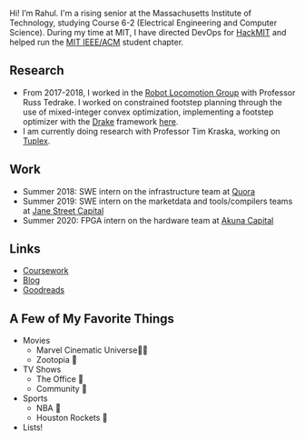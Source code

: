 Hi! I’m Rahul. I'm a rising senior at the Massachusetts Institute of Technology, studying Course 6-2 (Electrical Engineering and Computer Science). During my time at MIT, I have directed DevOps for [HackMIT](https://hackmit.org) and helped run the [MIT IEEE/ACM](http://ieeeacm.mit.edu/) student chapter.

## Research
 * From 2017-2018, I worked in the [Robot Locomotion Group](http://groups.csail.mit.edu/locomotion/) with Professor Russ Tedrake. I worked on constrained footstep planning through the use of mixed-integer convex optimization, implementing a footstep optimizer with the [Drake](https://drake.mit.edu/) framework [here](https://github.com/rahulyesantharao/drake-new-code).
 * I am currently doing research with Professor Tim Kraska, working on [Tuplex](http://tuplex.cs.brown.edu/).

## Work
 * Summer 2018: SWE intern on the infrastructure team at [Quora](https://www.quora.com)
 * Summer 2019: SWE intern on the marketdata and tools/compilers teams at [Jane Street Capital](https://www.janestreet.com)
 * Summer 2020: FPGA intern on the hardware team at [Akuna Capital](https://akunacapital.com/)

## Links
 * [Coursework](/courses)
 * [Blog](/blog)
 * [Goodreads](https://www.goodreads.com/user/show/80899990-rahul-yesantharao)

## A Few of My Favorite Things 
* Movies
    * Marvel Cinematic Universe🦸🏽
    * Zootopia 🦊
* TV Shows
    * The Office 🏢
    * Community 🏫
* Sports
    * NBA 🏀 
    * Houston Rockets 🚀
* Lists!

<!--
I was born and raised in Houston, Texas, just a couple minutes away from the Johnson Space Center. I graduated from Clear Lake High School as Salutatorian of the Class of 2017. During my time in high school, I was invited to the White House Science Fair in 2015 and 2016. I also competed in the USA Math and Computing Olympiads. In addition, I was the principal cellist of the [CLHS Orchestra](http://lakeorchestra.org/) and played in the Texas All State Orchestras (2015, [2016](https://www.youtube.com/watch?v=tWuUI1-IBZ8), [20](https://www.youtube.com/watch?v=AGhqUWLgGeM)[17](https://www.youtube.com/watch?v=wCT5MtY9xtw)).
-->
